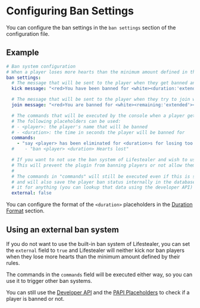 # Configuring Ban Settings

You can configure the ban settings in the `ban settings` section of the configuration file.

## Example

```yaml
# Ban system configuration
# When a player loses more hearts than the minimum amount defined in the rules, they will be banned for the time defined in the rules
ban settings:
  # The message that will be sent to the player when they get banned and is online
  kick message: "<red>You have been banned for <white><duration:'extended'><red> for losing too many hearts.\nYou will be unbanned at <white><date:'yyyy-MM-dd HH:mm:ss'><red>."

  # The message that will be sent to the player when they try to join while banned
  join message: "<red>You are banned for <white><remaining:'extended'><red> for losing too many hearts.\nYou will be unbanned at <white><date:'yyyy-MM-dd HH:mm:ss'><red>."

  # The commands that will be executed by the console when a player gets bellow the minimum amount of hearts
  # The following placeholders can be used:
  # - <player>: the player's name that will be banned
  # - <duration>: the time in seconds the player will be banned for
  commands:
    - "say <player> has been eliminated for <duration>s for losing too many hearts (remove this message in the config)"
  #    - "ban <player> <duration> Hearts lost"

  # If you want to not use the ban system of Lifestealer and wish to use your own, set this to true
  # This will prevent the plugin from banning players or not allow them to join the server
  #
  # The commands in "commands" will still be executed even if this is set to true
  # and will also save the player ban status internally in the database but won't use
  # it for anything (you can lookup that data using the developer API)
  external: false
```

You can configure the format of the `<duration>` placeholders in the [Duration Format](/configuration/duration) section.

## Using an external ban system

If you do not want to use the built-in ban system of Lifestealer, you can set the `external` field to `true` and
Lifestealer will neither kick nor ban players when they lose more hearts than the minimum amount defined by their rules.

The commands in the `commands` field will be executed either way, so you can use it to trigger other ban systems.

You can still use the [Developer API](/developer/reference) and the [PAPI Placeholders](/integrations/papi) to
check if a player is banned or not.

